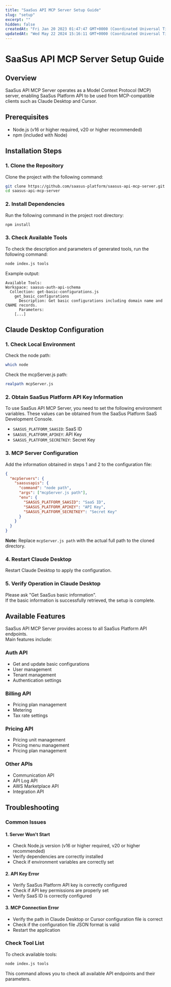 ```yaml
---
title: "SaaSus API MCP Server Setup Guide"
slug: "setup"
excerpt: ""
hidden: false
createdAt: "Fri Jan 20 2023 01:47:47 GMT+0000 (Coordinated Universal Time)"
updatedAt: "Wed May 22 2024 15:16:11 GMT+0000 (Coordinated Universal Time)"
---
```


# SaaSus API MCP Server Setup Guide

## Overview
SaaSus API MCP Server operates as a Model Context Protocol (MCP) server, enabling SaaSus Platform API to be used from MCP-compatible clients such as Claude Desktop and Cursor.

## Prerequisites
- Node.js (v16 or higher required, v20 or higher recommended)
- npm (included with Node)

## Installation Steps

### 1. Clone the Repository
Clone the project with the following command:

```bash
git clone https://github.com/saasus-platform/saasus-api-mcp-server.git
cd saasus-api-mcp-server
```

### 2. Install Dependencies
Run the following command in the project root directory:

```bash
npm install
```

### 3. Check Available Tools
To check the description and parameters of generated tools, run the following command:

```bash
node index.js tools
```

Example output:
```
Available Tools:
Workspace: saasus-auth-api-schema
  Collection: get-basic-configurations.js
    get_basic_configurations
      Description: Get basic configurations including domain name and CNAME records.
      Parameters:
    [...]
```

## Claude Desktop Configuration

### 1. Check Local Environment

Check the node path:
```bash
which node
```

Check the mcpServer.js path:
```bash
realpath mcpServer.js
```

### 2. Obtain SaaSus Platform API Key Information

To use SaaSus API MCP Server, you need to set the following environment variables.
These values can be obtained from the SaaSus Platform SaaS Development Console.

- `SAASUS_PLATFORM_SAASID`: SaaS ID
- `SAASUS_PLATFORM_APIKEY`: API Key
- `SAASUS_PLATFORM_SECRETKEY`: Secret Key

### 3. MCP Server Configuration
Add the information obtained in steps 1 and 2 to the configuration file:

```json
{
  "mcpServers": {
    "saasusapis": {
      "command": "node path",
      "args": ["mcpServer.js path"],
      "env": {
        "SAASUS_PLATFORM_SAASID": "SaaS ID",
        "SAASUS_PLATFORM_APIKEY": "API Key",
        "SAASUS_PLATFORM_SECRETKEY": "Secret Key"
      }
    }
  }
}
```

**Note:** Replace `mcpServer.js path` with the actual full path to the cloned directory.

### 4. Restart Claude Desktop
Restart Claude Desktop to apply the configuration.

### 5. Verify Operation in Claude Desktop
Please ask "Get SaaSus basic information".  
If the basic information is successfully retrieved, the setup is complete.

## Available Features

SaaSus API MCP Server provides access to all SaaSus Platform API endpoints.  
Main features include:

### Auth API
- Get and update basic configurations
- User management
- Tenant management
- Authentication settings

### Billing API
- Pricing plan management
- Metering
- Tax rate settings

### Pricing API
- Pricing unit management
- Pricing menu management
- Pricing plan management

### Other APIs
- Communication API
- API Log API
- AWS Marketplace API
- Integration API

## Troubleshooting

### Common Issues

#### 1. Server Won't Start
- Check Node.js version (v16 or higher required, v20 or higher recommended)
- Verify dependencies are correctly installed
- Check if environment variables are correctly set

#### 2. API Key Error
- Verify SaaSus Platform API key is correctly configured
- Check if API key permissions are properly set
- Verify SaaS ID is correctly configured

#### 3. MCP Connection Error
- Verify the path in Claude Desktop or Cursor configuration file is correct
- Check if the configuration file JSON format is valid
- Restart the application

### Check Tool List
To check available tools:

```bash
node index.js tools
```

This command allows you to check all available API endpoints and their parameters.
